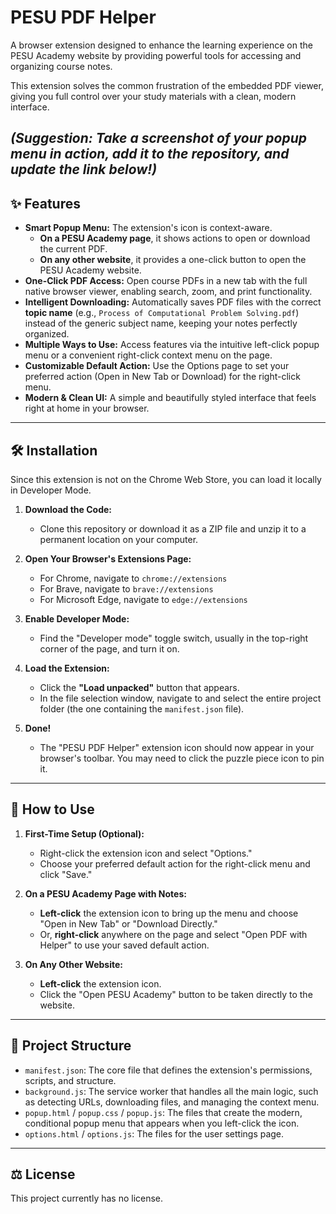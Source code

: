 # PESU PDF Helper

A browser extension designed to enhance the learning experience on the PESU Academy website by providing powerful tools for accessing and organizing course notes.

This extension solves the common frustration of the embedded PDF viewer, giving you full control over your study materials with a clean, modern interface.

## _(Suggestion: Take a screenshot of your popup menu in action, add it to the repository, and update the link below!)_

## ✨ Features

- **Smart Popup Menu:** The extension's icon is context-aware.
  - **On a PESU Academy page**, it shows actions to open or download the current PDF.
  - **On any other website**, it provides a one-click button to open the PESU Academy website.
- **One-Click PDF Access:** Open course PDFs in a new tab with the full native browser viewer, enabling search, zoom, and print functionality.
- **Intelligent Downloading:** Automatically saves PDF files with the correct **topic name** (e.g., `Process of Computational Problem Solving.pdf`) instead of the generic subject name, keeping your notes perfectly organized.
- **Multiple Ways to Use:** Access features via the intuitive left-click popup menu or a convenient right-click context menu on the page.
- **Customizable Default Action:** Use the Options page to set your preferred action (Open in New Tab or Download) for the right-click menu.
- **Modern & Clean UI:** A simple and beautifully styled interface that feels right at home in your browser.

---

## 🛠️ Installation

Since this extension is not on the Chrome Web Store, you can load it locally in Developer Mode.

1.  **Download the Code:**

    - Clone this repository or download it as a ZIP file and unzip it to a permanent location on your computer.

2.  **Open Your Browser's Extensions Page:**

    - For Chrome, navigate to `chrome://extensions`
    - For Brave, navigate to `brave://extensions`
    - For Microsoft Edge, navigate to `edge://extensions`

3.  **Enable Developer Mode:**

    - Find the "Developer mode" toggle switch, usually in the top-right corner of the page, and turn it on.

4.  **Load the Extension:**

    - Click the **"Load unpacked"** button that appears.
    - In the file selection window, navigate to and select the entire project folder (the one containing the `manifest.json` file).

5.  **Done!**
    - The "PESU PDF Helper" extension icon should now appear in your browser's toolbar. You may need to click the puzzle piece icon to pin it.

---

## 🚀 How to Use

1.  **First-Time Setup (Optional):**

    - Right-click the extension icon and select "Options."
    - Choose your preferred default action for the right-click menu and click "Save."

2.  **On a PESU Academy Page with Notes:**

    - **Left-click** the extension icon to bring up the menu and choose "Open in New Tab" or "Download Directly."
    - Or, **right-click** anywhere on the page and select "Open PDF with Helper" to use your saved default action.

3.  **On Any Other Website:**
    - **Left-click** the extension icon.
    - Click the "Open PESU Academy" button to be taken directly to the website.

---

## 📂 Project Structure

- `manifest.json`: The core file that defines the extension's permissions, scripts, and structure.
- `background.js`: The service worker that handles all the main logic, such as detecting URLs, downloading files, and managing the context menu.
- `popup.html` / `popup.css` / `popup.js`: The files that create the modern, conditional popup menu that appears when you left-click the icon.
- `options.html` / `options.js`: The files for the user settings page.

---

## ⚖️ License

This project currently has no license.
